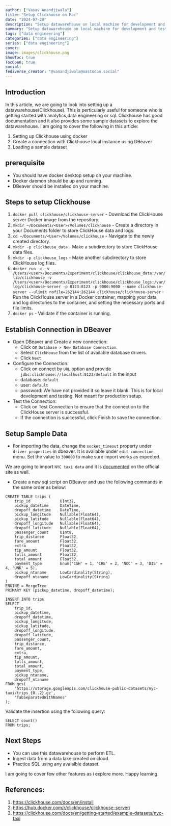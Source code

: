 ```yaml
---
author: ["Vasav Anandjiwala"]
title: "Setup Clickhouse on Mac"
date: "2024-07-28"
description: "Setup datawarehouse on local machine for development and testing"
summary: "Setup datawarehouse on local machine for development and testing"
tags: ["data engineering"]
categories: ["data engineering"]
series: ["data engineering"]
cover:
image: images/clickhouse.png
ShowToc: true
TocOpen: true
social:
fediverse_creator: "@vanandjiwala@mastodon.social"
---
```


## Introduction

In this article, we are going to look into setting up a datawarehouse(Clickhouse). This is perticularly useful for someone who is getting started with analytics,data engineering or sql. Clickhouse has good documentation and it also provides some sample datasets to explore the datawarehouse. I am going to cover the following in this article:

1. Setting up Clickhouse using docker
2. Create a connection with Clickhouse local instance using DBeaver
3. Loading a sample dataset

## prerequisite

- You should have docker desktop setup on your machine.
- Docker daemon should be up and running.
- DBeaver should be installed on your machine.

## Steps to setup Clickhouse

1. `docker pull clickhouse/clickhouse-server` -
   Download the ClickHouse server Docker image from the repository.
2. `mkdir ~/Documents/<User>/Volumes/clickhouse` - Create a directory in your Documents folder to store ClickHouse data and logs.
3. `cd ~/Documents/<User>/Volumes/clickhouse` - Navigate to the newly created directory.
4. `mkdir -p clickhouse_data` - Make a subdirectory to store ClickHouse data files.
5. `mkdir -p clickhouse_logs` - Make another subdirectory to store ClickHouse log files.
6. `docker run -d -v /Users/<user>/Documents/Experiment/clickhouse/clickhouse_data:/var/lib/clickhouse -v /Users/<user>/Documents/Experiment/clickhouse/clickhouse_logs:/var/log/clickhouse-server -p 8123:8123 -p 9000:9000 --name clickhouse-server --ulimit nofile=262144:262144 clickhouse/clickhouse-server` - Run the ClickHouse server in a Docker container, mapping your data and log directories to the container, and setting the necessary ports and file limits.
7. `docker ps` - Validate if the container is running.

## Establish Connection in DBeaver

- Open DBeaver and Create a new connection:
  - Click on `Database > New Database Connection`.
  - Select `ClickHouse` from the list of available database drivers.
  - Click `Next`.
- Configure the Connection:
  - Click on connect by `URL` option and provide `jdbc:clickhouse://localhost:8123/default` in the input
  - database: `default`
  - user: `default`
  - password: We have not provided it so leave it blank. This is for local development and testing. Not meant for production setup.
- Test the Connection:
  - Click on Test Connection to ensure that the connection to the ClickHouse server is successful.
  - If the connection is successful, click Finish to save the connection.

## Setup Sample Data

- For importing the data, change the `socket_timeout` property under `driver properties` in dbeaver. It is available under `edit connection` menu. Set the value to `300000` to make sure import works as expected.

We are going to import `NYC taxi data` and it is [documented](https://clickhouse.com/docs/en/getting-started/example-datasets/nyc-taxi) on the official site as well.

- Create a new sql script on DBeaver and use the following commands in the same order as below:

```
CREATE TABLE trips (
    trip_id             UInt32,
    pickup_datetime     DateTime,
    dropoff_datetime    DateTime,
    pickup_longitude    Nullable(Float64),
    pickup_latitude     Nullable(Float64),
    dropoff_longitude   Nullable(Float64),
    dropoff_latitude    Nullable(Float64),
    passenger_count     UInt8,
    trip_distance       Float32,
    fare_amount         Float32,
    extra               Float32,
    tip_amount          Float32,
    tolls_amount        Float32,
    total_amount        Float32,
    payment_type        Enum('CSH' = 1, 'CRE' = 2, 'NOC' = 3, 'DIS' = 4, 'UNK' = 5),
    pickup_ntaname      LowCardinality(String),
    dropoff_ntaname     LowCardinality(String)
)
ENGINE = MergeTree
PRIMARY KEY (pickup_datetime, dropoff_datetime);
```

```
INSERT INTO trips
SELECT
    trip_id,
    pickup_datetime,
    dropoff_datetime,
    pickup_longitude,
    pickup_latitude,
    dropoff_longitude,
    dropoff_latitude,
    passenger_count,
    trip_distance,
    fare_amount,
    extra,
    tip_amount,
    tolls_amount,
    total_amount,
    payment_type,
    pickup_ntaname,
    dropoff_ntaname
FROM gcs(
    'https://storage.googleapis.com/clickhouse-public-datasets/nyc-taxi/trips_{0..2}.gz',
    'TabSeparatedWithNames'
);
```

Validate the insertion using the following query:

```
SELECT count()
FROM trips;
```

## Next Steps

- You can use this datawarehouse to perform ETL.
- Ingest data from a data lake created on cloud.
- Practice SQL using any avaialble dataset.

I am going to cover few other features as i explore more. Happy learning.

## References:

1. https://clickhouse.com/docs/en/install
2. https://hub.docker.com/r/clickhouse/clickhouse-server/
3. https://clickhouse.com/docs/en/getting-started/example-datasets/nyc-taxi
